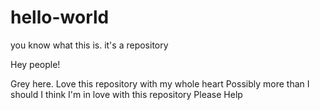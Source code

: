 # hello-world
you know what this is. it's a repository

Hey people!

Grey here. Love this repository with my whole heart
Possibly more than I should
I think I'm in love with this repository 
Please
Help
